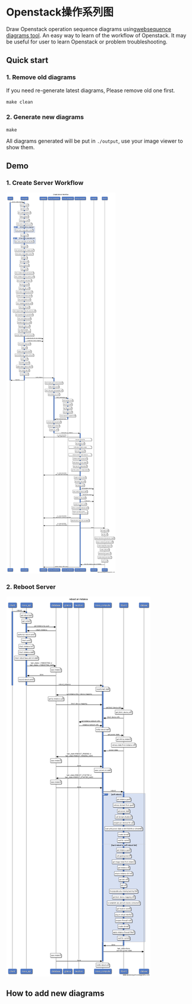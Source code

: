 # Openstack操作系列图

Draw Openstack operation sequence diagrams using[websequence diagrams tool](https://www.websequencediagrams.com/). An easy way to learn of the workflow of Openstack. It may be useful for user to learn Openstack or problem troubleshooting. 

## Quick start

### 1. Remove old diagrams

If you need re-generate latest diagrams, Please remove old one first.

```
make clean
```

### 2. Generate new diagrams


```
make
```

All diagrams generated will be put in `./output`, use your image viewer to show them.

## Demo

### 1. Create Server Workflow

![create server workflow](output/nova/create.png)

### 2. Reboot Server

 
![create server workflow](output/nova/reboot.png)


## How to add new diagrams

 
